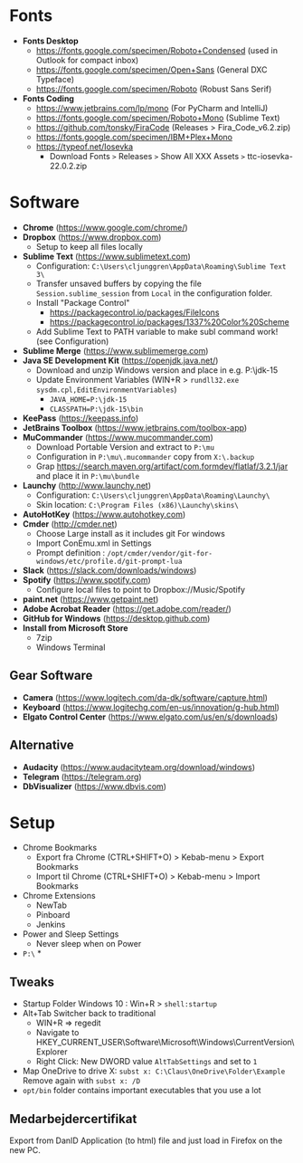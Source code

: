 # Fonts

* **Fonts Desktop**
  * https://fonts.google.com/specimen/Roboto+Condensed (used in Outlook for compact inbox)
  * https://fonts.google.com/specimen/Open+Sans (General DXC Typeface)
  * https://fonts.google.com/specimen/Roboto (Robust Sans Serif)
* **Fonts Coding**
  * https://www.jetbrains.com/lp/mono (For PyCharm and IntelliJ)
  * https://fonts.google.com/specimen/Roboto+Mono (Sublime Text)
  * https://github.com/tonsky/FiraCode (Releases > Fira_Code_v6.2.zip)
  * https://fonts.google.com/specimen/IBM+Plex+Mono
  * https://typeof.net/Iosevka
    * Download Fonts `>` Releases `>` Show All XXX Assets `>` ttc-iosevka-22.0.2.zip

# Software

* **Chrome** (https://www.google.com/chrome/)
* **Dropbox** (https://www.dropbox.com)
  * Setup to keep all files locally
* **Sublime Text** (https://www.sublimetext.com)  
  * Configuration: ```C:\Users\cljunggren\AppData\Roaming\Sublime Text 3\```
  * Transfer unsaved buffers by copying the file ```Session.sublime_session``` from ```Local``` in the configuration folder.
  * Install "Package Control"
    * https://packagecontrol.io/packages/FileIcons
    * https://packagecontrol.io/packages/1337%20Color%20Scheme
  * Add Sublime Text to PATH variable to make subl command work! (see Configuration)
* **Sublime Merge** (https://www.sublimemerge.com)
* **Java SE Development Kit** (https://openjdk.java.net/)
  * Download and unzip Windows version and place in e.g. P:\jdk-15
  * Update Environment Variables (WIN+R > ```rundll32.exe sysdm.cpl,EditEnvironmentVariables```)
    * ```JAVA_HOME=P:\jdk-15```
    * ```CLASSPATH=P:\jdk-15\bin```
* **KeePass** (https://keepass.info)
* **JetBrains Toolbox** (https://www.jetbrains.com/toolbox-app)
* **MuCommander** (https://www.mucommander.com)
  * Download Portable Version and extract to ```P:\mu```
  * Configuration in ```P:\mu\.mucommander``` copy from ```X:\.backup```
  * Grap https://search.maven.org/artifact/com.formdev/flatlaf/3.2.1/jar and place it in ```P:\mu\bundle```
* **Launchy** (http://www.launchy.net)
  * Configuration: ```C:\Users\cljunggren\AppData\Roaming\Launchy\```
  * Skin location: ```C:\Program Files (x86)\Launchy\skins\```
* **AutoHotKey** (https://www.autohotkey.com)
* **Cmder** (http://cmder.net)  
  * Choose Large install as it includes git For windows
  * Import ConEmu.xml in Settings
  * Prompt definition : ```/opt/cmder/vendor/git-for-windows/etc/profile.d/git-prompt-lua```
* **Slack** (https://slack.com/downloads/windows)
* **Spotify** (https://www.spotify.com)
  * Configure local files to point to Dropbox://Music/Spotify
* **paint.net** (https://www.getpaint.net)
* **Adobe Acrobat Reader** (https://get.adobe.com/reader/)
* **GitHub for Windows** (https://desktop.github.com)
* **Install from Microsoft Store**
  * 7zip
  * Windows Terminal

## Gear Software

* **Camera** (https://www.logitech.com/da-dk/software/capture.html)
* **Keyboard** (https://www.logitechg.com/en-us/innovation/g-hub.html)
* **Elgato Control Center** (https://www.elgato.com/us/en/s/downloads)

## Alternative

* **Audacity** (https://www.audacityteam.org/download/windows)
* **Telegram** (https://telegram.org)
* **DbVisualizer** (https://www.dbvis.com)

# Setup

* Chrome Bookmarks
  * Export fra Chrome (CTRL+SHIFT+O) > Kebab-menu > Export Bookmarks
  * Import til Chrome (CTRL+SHIFT+O) > Kebab-menu > Import Bookmarks
* Chrome Extensions
  * NewTab
  * Pinboard
  * Jenkins
* Power and Sleep Settings
  * Never sleep when on Power
* ```P:\```
  * 

## Tweaks

* Startup Folder Windows 10 : Win+R > ```shell:startup```
* Alt+Tab Switcher back to traditional
  * WIN+R => regedit
  * Navigate to HKEY_CURRENT_USER\Software\Microsoft\Windows\CurrentVersion\Explorer
  * Right Click: New DWORD value ```AltTabSettings``` and set to ```1```
* Map OneDrive to drive X: ```subst x: C:\Claus\OneDrive\Folder\Example``` Remove again with ```subst x: /D```
* ```opt/bin``` folder contains important executables that you use a lot

## Medarbejdercertifikat

Export from DanID Application (to html) file and just load in Firefox on the new PC.
